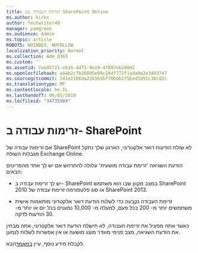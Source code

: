 ```yaml
---
title: תחילת העבודה עם SharePoint Online
ms.author: kirks
author: Techwriter40
manager: pamgreen
ms.audience: Admin
ms.topic: article
ROBOTS: NOINDEX, NOFOLLOW
localization_priority: Normal
ms.collection: Adm_O365
ms.custom: ''
ms.assetid: 7ae05f21-eb16-4d71-9e19-4f097eb100d2
ms.openlocfilehash: a44b2c7b26895e09c24df772f1ada9a2e3483747
ms.sourcegitcommit: 241e21b6da226563bf70bdb1f5bad3d91c38cd2c
ms.translationtype: MT
ms.contentlocale: he-IL
ms.lasthandoff: 06/05/2019
ms.locfileid: "34735984"
---
```

# <a name="workflows-in-sharepoint"></a>זרימות עבודה ב- SharePoint

אם זרימות עבודה של SharePoint לא שולח הודעות דואר אלקטרוני, הארגון שלך נתקל מגבלות השולח Exchange Online.

הודעת השגיאה 'זרימת עבודה מושעית' עלולה להתרחש אם יש לך אחד מהפריטים הבאים:

- יש לך זרימת עבודה ב- SharePoint במצב מקוון שבו הוא משתמש SharePoint 2010 או סוג פלטפורמה זרימת עבודה של SharePoint 2013.

- זרימת העבודה נקבעה כדי לשלוח הודעת דואר אלקטרוני מותאמות אישית משתמשים יותר מ- 200 בכל פעם, למעלה מ- 10,000 נמענים בכל יום או יותר מ- 30 הודעות לדקה.

כאשר אתה מפעיל את זרימת העבודה, לא תישלח הודעת דואר אלקטרוני, אתה מבחין את הודעת השגיאה, מצב פנימי מוגדר מוצג מושעה או אין אפשרות לשלוח לנמען.

לקבלת מידע נוסף, עיין [במאמר](https://support.office.com/en-us/article/-daily-email-limit-has-exceeded-and-your-workflow-has-been-suspended-or-unable-to-send-to-a-recipient-error-in-a-sharepoint-online-workflow-89d02169-5fa6-4259-affc-73edb6ca9fb6?ui=en-US&amp;rs=en-US&amp;ad=US)הבא.

